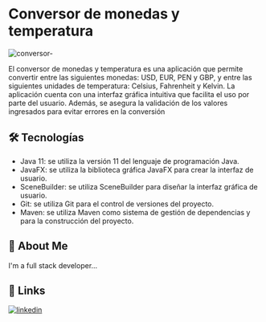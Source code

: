 
# Conversor de monedas y temperatura

![conversor-](https://github.com/elmermendc/challenge-one-sprint-01/assets/118638694/75841b41-f535-4413-b472-123cc7582a72)

El conversor de monedas y temperatura es una aplicación que permite convertir entre las siguientes monedas: USD, EUR, PEN y GBP, y entre las siguientes unidades de temperatura: Celsius, Fahrenheit y Kelvin. La aplicación cuenta con una interfaz gráfica intuitiva que facilita el uso por parte del usuario. Además, se asegura la validación de los valores ingresados para evitar errores en la conversión





## 🛠 Tecnologías
* Java 11: se utiliza la versión 11 del lenguaje de programación Java.
* JavaFX: se utiliza la biblioteca gráfica JavaFX para crear la interfaz de usuario.
* SceneBuilder: se utiliza SceneBuilder para diseñar la interfaz gráfica de usuario.
* Git: se utiliza Git para el control de versiones del proyecto.
* Maven: se utiliza Maven como sistema de gestión de dependencias y para la construcción del proyecto.

## 🚀 About Me
I'm a full stack developer...


## 🔗 Links
[![linkedin](https://img.shields.io/badge/linkedin-0A66C2?style=for-the-badge&logo=linkedin&logoColor=white)](https://www.linkedin.com/in/elmermendozac/)
